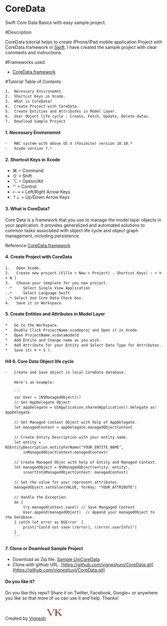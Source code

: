 # CoreData
Swift Core Data Basics with easy sample project.

#Description

CoreData tutorial helps to create iPhone/iPad mobile application Project with CoreData.framework in [Swift](https://developer.apple.com/swift/). I have created the sample project with clear comments and instructions.

#Frameworks used

*	[CoreData.framework](https://developer.apple.com/library/mac/documentation/Cocoa/Conceptual/CoreData/index.html)

#Tutorial Table of Contents

	1.	Necessary Environemnt.
	2.	Shortcut Keys in Xcode.
	3.	What is CoreData?
	4.	Create Project with CoreData.
	5.	Create Entities and Attributes in Model Layer. 
	6.	User Object life cycle : Create, Fetch, Update, Delete datas.
	7.	Download Sample Project
  

#### 1. Necessary Environemnt

	-   MAC system with above OS X (Yosimite) version 10.10.*
	-   Xcode version 7.*

#### 2. Shortcut Keys in Xcode

* 	⌘ = Command
*	⇧ = Shift
*	⌥ = Option/Alt
*	⌃ = Control
*	⇠⇢ = Left/Right Arrow Keys
*	⇡⇣ = Up/Down Arrow Keys

#### 3. What is CoreData?

Core Data is a framework that you use to manage the model layer objects in your application. It provides generalized and automated solutions to common tasks associated with object life cycle and object graph management, including persistence.

Reference [CoreData.framework](https://developer.apple.com/library/mac/documentation/Cocoa/Conceptual/CoreData/index.html)

#### 4. Create Project with CoreData

	1.   Open Xcode.
	2.   Create new project.(Fille > New > Project) - Shortcut Keys( ⇧ + ⌘ + N )
	3.   Choose your template for you new project.
	⋅⋅* 	Select Single View Application
	..* 	Select Language Swift
	..*	Select Use Core Data Check box.
	4.   Save it in Workspace.

#### 5. Create Entities and Attributes in Model Layer

	*	Go to the Workspace.
	*	Double Click ProjectName.xcodeproj and Open it in Xcode.
	*	Open ProjectName.xcdatamodeld
	*	Add Entite and Change name as you wish.
	*	Add Attribute for your Entity and Select Data Type for Attributes.
	*   Save it( ⌘ + S ).

#### H4 6. Core Data Object life cycle

	-	Create and Save object in local CoreData database. 

		Here's an example:

		```
		var User = [NSManagedObject]()
		// Get AppDelegate Object       
		let appDelegate = UIApplication.sharedApplication().delegate as! AppDelegate

		// Get Managed Context Object with help of AppDelegate.
		let managedContext = appDelegate.managedObjectContext

		// Create Entity Description with your entity name.
		let entity =  NSEntityDescription.entityForName("YOUR_ENTITE_NAME",
		    inManagedObjectContext:managedContext)

		// Create Managed Objec with help of Entity and Managed Context.
		let managedObject = NSManagedObject(entity: entity!,
		    insertIntoManagedObjectContext: managedContext)

		// Set the value for your represent attributes.
		managedObject.setValue(VALUE, forKey: "YOUR_ATTRIBUTE")

		// Handle the Exception.
		do {
		    try managedContext.save() // Save Mangaged Context
		    User.append(managedObject)  // Append your managedObject to the Database.
		} catch let error as NSError  {
		    print("Could not save \(error), \(error.userInfo)")
		}
		```

#### 7. Clone or Download Sample Project

*	Download as Zip file. [Sample UviCoreData](https://github.com/vigneshuvi/CoreData/archive/master.zip)	
*	Clone with github URL. [https://github.com/vigneshuvi/CoreData.git](https://github.com/vigneshuvi/CoreData.git)


#### Do you like it?

Do you like this repo? Share it on Twitter, Facebook, Google+ or anywhere you like so that more of us can use it and help. Thanks!

Created by [Vignesh](http://vigneshuvi.github.io/) 
![alt text][logo]

[logo]: https://github.com/vigneshuvi/vigneshuvi.github.io/blob/master/favicon.ico/android-icon-48x48.png 

